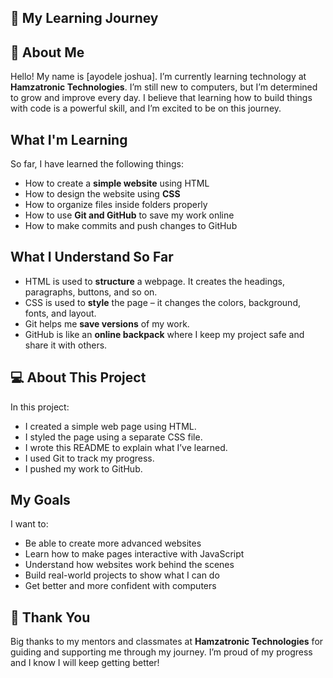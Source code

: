 ## 🌟 My Learning Journey

## 👋 About Me
Hello! My name is [ayodele joshua]. I’m currently learning technology at **Hamzatronic Technologies**. I’m still new to computers, but I’m determined to grow and improve every day. I believe that learning how to build things with code is a powerful skill, and I’m excited to be on this journey.

##  What I'm Learning
So far, I have learned the following things:
- How to create a **simple website** using HTML
- How to design the website using **CSS**
- How to organize files inside folders properly
- How to use **Git and GitHub** to save my work online
- How to make commits and push changes to GitHub

##  What I Understand So Far
- HTML is used to **structure** a webpage. It creates the headings, paragraphs, buttons, and so on.
- CSS is used to **style** the page – it changes the colors, background, fonts, and layout.
- Git helps me **save versions** of my work.
- GitHub is like an **online backpack** where I keep my project safe and share it with others.

## 💻 About This Project
In this project:
- I created a simple web page using HTML.
- I styled the page using a separate CSS file.
- I wrote this README to explain what I’ve learned.
- I used Git to track my progress.
- I pushed my work to GitHub.

##  My Goals
I want to:
- Be able to create more advanced websites
- Learn how to make pages interactive with JavaScript
- Understand how websites work behind the scenes
- Build real-world projects to show what I can do
- Get better and more confident with computers

## 🙏 Thank You
Big thanks to my mentors and classmates at **Hamzatronic Technologies** for guiding and supporting me through my journey. I’m proud of my progress and I know I will keep getting better!

